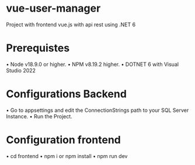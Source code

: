 # vue-user-manager
Project with frontend vue.js with api rest using .NET 6

# Prerequistes
 • Node v18.9.0 or higher.
 • NPM v8.19.2 higher.
 • DOTNET 6 with Visual Studio 2022

 # Configurations Backend
 • Go to appsettings and edit the ConnectionStrings path to your SQL Server Instance.
 • Run the Project.

 # Configuration frontend
 
 • cd frontend
 • npm i or npm install
 • npm run dev

 
